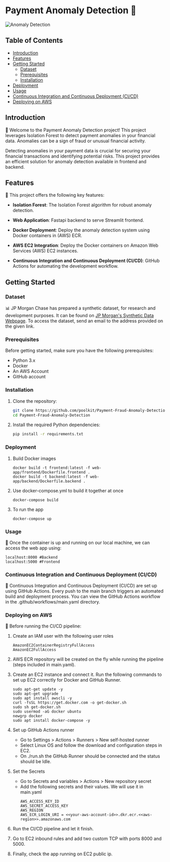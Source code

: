 # Payment Anomaly Detection 🚀

![Anomaly Detection](https://www.eway.com.au/wp-content/uploads/sites/12/2021/08/tools_for_card_not_present_fraud.jpg)

## Table of Contents

- [Introduction](#introduction)
- [Features](#features)
- [Getting Started](#getting-started)
  - [Dataset](#dataset)
  - [Prerequisites](#prerequisites)
  - [Installation](#installation)
- [Deployment](#deployment)
- [Usage](#usage)
- [Continuous Integration and Continuous Deployment (CI/CD)](#continuous-integration-and-continuous-deployment-cicd)
- [Deploying on AWS](#deploying-on-aws)

## Introduction

📢 Welcome to the Payment Anomaly Detection project! This project leverages Isolation Forest to detect payment anomalies in your financial data. Anomalies can be a sign of fraud or unusual financial activity.

Detecting anomalies in your payment data is crucial for securing your financial transactions and identifying potential risks. This project provides an efficient solution for anomaly detection available in frontend and backend.

## Features

🌟 This project offers the following key features:

- **Isolation Forest**: The Isolation Forest algorithm for robust anomaly detection.

- **Web Application**: Fastapi backend to serve Streamlit frontend.

- **Docker Deployment**: Deploy the anomaly detection system using Docker containers in (AWS) ECR.

- **AWS EC2 Integration**: Deploy the Docker containers on Amazon Web Services (AWS) EC2 instances.

- **Continuous Integration and Continuous Deployment (CI/CD)**: GitHub Actions for automating the development workflow.

## Getting Started

### Dataset
📊 JP Morgan Chase has prepared a synthetic dataset, for research and development purposes. It can be found on [JP Morgan's Synthetic Data Webpage](https://www.jpmorgan.com/technology/artificial-intelligence/initiatives/synthetic-data/payments-data-for-fraud-detection). To access the dataset, send an email to the address provided on the given link.

### Prerequisites

Before getting started, make sure you have the following prerequisites:

- Python 3.x
- Docker
- An AWS Account
- GitHub account

### Installation

1. Clone the repository:

   ```bash
   git clone https://github.com/poolkit/Payment-Fraud-Anomaly-Detection.git
   cd Payment-Fraud-Anomaly-Detection
   ```
2. Install the required Python dependencies:
   ```bash
   pip install -r requirements.txt
   ```

### Deployment

1. Build Docker images
   ```
   docker build -t frontend:latest -f web-app/frontend/Dockerfile.frontend .
   docker build -t backend:latest -f web-app/backend/Dockerfile.backend .
   ```
2. Use docker-compose.yml to build it together at once
   ```
   docker-compose build
   ```
3. To run the app
   ```
   docker-compose up
   ```

### Usage
🥳 Once the container is up and running on our local machine, we can access the web app using:<br>
   ```
   localhost:8000 #Backend
   localhost:5000 #Frontend
   ```

### Continuous Integration and Continuous Deployment (CI/CD)
🔄 Continuous Integration and Continuous Deployment (CI/CD) are set up using GitHub Actions. Every push to the main branch triggers an automated build and deployment process. You can view the GitHub Actions workflow in the .github/workflows/main.yaml directory.

### Deploying on AWS
🦞 Before running the CI/CD pipeline:

1. Create an IAM user with the following user roles
   ```
   AmazonEC2ContainerRegistryFullAccess
   AmazonEC2FullAccess
   ```

2. AWS ECR repository will be created on the fly while running the pipeline (steps included in main.yaml).

3. Create an EC2 instance and connect it. Run the following commands to set up EC2 correctly for Docker and GitHub Runner.
   ```
   sudo apt-get update -y
   sudo apt-get upgrade
   sudo apt install awscli -y
   curl -fsSL https://get.docker.com -o get-docker.sh
   sudo sh get-docker.sh
   sudo usermod -aG docker ubuntu
   newgrp docker
   sudo apt install docker-compose -y
   ```

4. Set up GitHub Actions runner
   - Go to Settings > Actions > Runners > New self-hosted runner
   - Select Linux OS and follow the download and configuration steps in EC2.
   - On ./run.sh the GitHub Runner should be connected and the status should be Idle.

5. Set the Secrets
   - Go to Secrets and variables > Actions > New repository secret
   - Add the following secrets and their values. We will use it in main.yaml
     ```
     AWS_ACCESS_KEY_ID
     AWS_SECRET_ACCESS_KEY
     AWS_REGION
     AWS_ECR_LOGIN_URI = <<your-aws-account-id>>.dkr.ecr.<<aws-region>>.amazonaws.com
     ```
6. Run the CI/CD pipeline and let it finish.
7. Go to EC2 inbound rules and add two custom TCP with ports 8000 and 5000.
8. Finally, check the app running on EC2 public ip.
